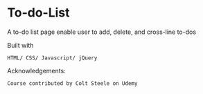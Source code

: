 # To-do-List
A to-do list page enable user to add, delete, and cross-line to-dos


Built with

	HTML/ CSS/ Javascript/ jQuery
	
Acknowledgements:

	Course contributed by Colt Steele on Udemy
